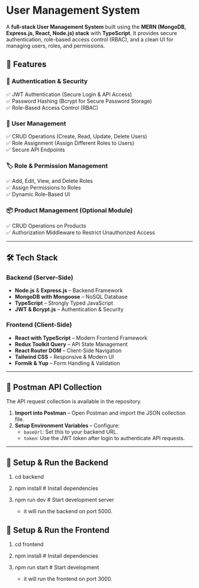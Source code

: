 # **User Management System**  

A **full-stack User Management System** built using the **MERN (MongoDB, Express.js, React, Node.js) stack** with **TypeScript**. It provides secure authentication, role-based access control (RBAC), and a clean UI for managing users, roles, and permissions.  

## **🚀 Features**  

### 🔐 **Authentication & Security**  
✅ JWT Authentication (Secure Login & API Access)  
✅ Password Hashing (Bcrypt for Secure Password Storage)  
✅ Role-Based Access Control (RBAC)  

### 👥 **User Management**  
✅ CRUD Operations (Create, Read, Update, Delete Users)  
✅ Role Assignment (Assign Different Roles to Users)  
✅ Secure API Endpoints  

### 🏷️ **Role & Permission Management**  
✅ Add, Edit, View, and Delete Roles  
✅ Assign Permissions to Roles  
✅ Dynamic Role-Based UI  

### 📦 **Product Management (Optional Module)**  
✅ CRUD Operations on Products  
✅ Authorization Middleware to Restrict Unauthorized Access  

---

## **🛠️ Tech Stack**  

### **Backend (Server-Side)**  
- **Node.js** & **Express.js** – Backend Framework  
- **MongoDB with Mongoose** – NoSQL Database  
- **TypeScript** – Strongly Typed JavaScript  
- **JWT & Bcrypt.js** – Authentication & Security  

### **Frontend (Client-Side)**  
- **React with TypeScript** – Modern Frontend Framework  
- **Redux Toolkit Query** – API State Management  
- **React Router DOM** – Client-Side Navigation  
- **Tailwind CSS** – Responsive & Modern UI  
- **Formik & Yup** – Form Handling & Validation  

---

## **📩 Postman API Collection**  

The API request collection is available in the repository.  

1. **Import into Postman** – Open Postman and import the JSON collection file.  
2. **Setup Environment Variables** – Configure:  
   - `baseUrl`: Set this to your backend URL.  
   - `token`: Use the JWT token after login to authenticate API requests.  

---

## **🚀 Setup & Run the Backend**  
1. cd backend
2. npm install            # Install dependencies
3. npm run dev            # Start development server

    - it will run the backend on port 5000.


## **🚀 Setup & Run the Frontend**  
1. cd frontend
2. npm install            # Install dependencies
3. npm run start            # Start development 

    - it will run the frontend on port 3000.


